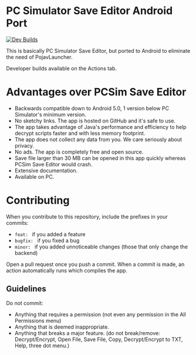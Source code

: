 # PC Simulator Save Editor Android Port

[![Dev Builds](https://github.com/BeboKhouja/PCSimulatorSaveEditorAndroidPort/actions/workflows/main.yml/badge.svg)](https://github.com/BeboKhouja/PCSimulatorSaveEditorAndroidPort/actions/workflows/main.yml)

This is basically PC Simulator Save Editor, but ported to Android to eliminate the need of PojavLauncher.

Developer builds available on the Actions tab.

# Advantages over PCSim Save Editor
- Backwards compatible down to Android 5.0, 1 version below PC Simulator's minimum version.
- No sketchy links. The app is hosted on GitHub and it's safe to use.
- The app takes advantage of Java's performance and efficiency to help decrypt scripts faster and with less memory footprint.
- The app does not collect any data from you. We care seriously about privacy.
- No ads. The app is completely free and open source.
- Save file larger than 30 MB can be opened in this app quickly whereas PCSim Save Editor would crash.
- Extensive documentation.
- Available on PC.

# Contributing
When you contribute to this repository, include the prefixes in your commits:

- `feat: ` if you added a feature
- `bugfix: ` if you fixed a bug
- `minor: ` if you added unnoticeable changes (those that only change the backend)

Open a pull request once you push a commit.
When a commit is made, an action automatically runs which compiles the app.

## Guidelines
Do not commit:
- Anything that requires a permission (not even any permission in the All Permissions menu)
- Anything that is deemed inappropriate.
- Anything that breaks a major feature. (do not break/remove: Decrypt/Encrypt, Open File, Save File, Copy, Decrypt/Encrypt to TXT, Help, three dot menu.)